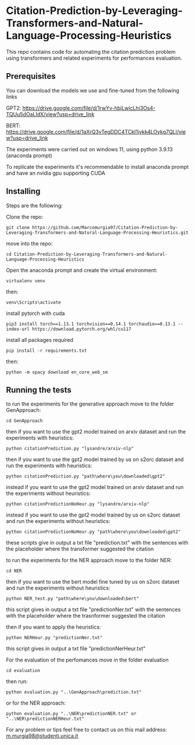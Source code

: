 # Citation-Prediction-by-Leveraging-Transformers-and-Natural-Language-Processing-Heuristics

This repo contains code for automating the citation prediction problem using transformers and related experiments for performances evaluation.

## Prerequisites
You can download the models we use and fine-tuned from the following links

GPT2: https://drive.google.com/file/d/1rwYv-hbjLwicLhi3Os4-TQUu5dOaLIdX/view?usp=drive_link

BERT: https://drive.google.com/file/d/1aXrQ3vTegDDC4TCkI1iykk4LOykg7QLl/view?usp=drive_link

The experiments were carried out on windows 11, using python 3.9.13 (anaconda prompt)

To replicate the experiments it's recommendable to install anaconda prompt and have an nvidia gpu supporting CUDA

## Installing
Steps are the following:

Clone the repo:
```
git clone https://github.com/Marcomurgia97/Citation-Prediction-by-Leveraging-Transformers-and-Natural-Language-Processing-Heuristics.git
```

move into the repo:
```
cd Citation-Prediction-by-Leveraging-Transformers-and-Natural-Language-Processing-Heuristics
```
Open the anaconda prompt and create the virtual environment:
```
virtualenv venv
```
then:
```
venv\Scripts\activate
```
install pytorch with cuda
```
pip3 install torch==1.13.1 torchvision==0.14.1 torchaudio==0.13.1 --index-url https://download.pytorch.org/whl/cu117
```
install all packages required
```
pip install -r requirements.txt
```
then:
```
python -m spacy download en_core_web_sm
```
## Running the tests
to run the experiments for the generative approach move to the folder GenApproach:
```
cd GenApproach
```
then if you want to use the gpt2 model trained on arxiv dataset and run the experiments with heuristics:
```
python citationPrediction.py "lysandre/arxiv-nlp"
```
then if you want to use the gpt2 model trained by us on s2orc  dataset and run the experiments with heuristics:

```
python citationPrediction.py "path\where\you\downloaded\gpt2"
```
instead if you want to use the gpt2 model trained on arxiv dataset and run the experiments without heuristics:
```
python citationPredictionNoHeur.py "lysandre/arxiv-nlp"
```
instead if you want to use the gpt2 model trained by us on s2orc dataset and run the experiments without heuristics:

```
python citationPredictionNoHeur.py "path\where\you\downloaded\gpt2"
```

these scripts give in output a txt file "prediction.txt" with the sentences with the placeholder where the transformer suggested the citation

to run the experiments for the NER approach move to the folder NER:
```
cd NER
```
then if you want to use the bert model fine tuned by us on s2orc dataset and run the experiments without heuristics:
```
python NER_test.py "path\where\you\downloaded\bert"
```
this script gives in output a txt file "predictionNer.txt" with the sentences with the placeholder where the trasnformer suggested the citation

then if you want to apply the heuristics:
```
python NERHeur.py "predictionNer.txt"
```
this script gives in output a txt file "predictionNerHeur.txt"

For the evaluation of the perfomances move in the folder evaluation
```
cd evaluation
```
then run:

```
python evaluation.py "..\GenApproach\prediction.txt"
```
or for the NER approach:
```
python evaluation.py "..\NER\predictionNER.txt" or "..\NER\predictionNERHeur.txt"

```

For any problem or tips feel free to contact us on this mail address: m.murgia98@studenti.unica.it

